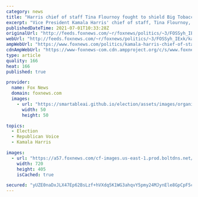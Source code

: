 ```yaml
---
category: news
title: "Harris chief of staff Tina Flournoy fought to shield Big Tobacco from liability as Philip Morris exec: memos"
excerpt: "Vice President Kamala Harris' chief of staff, Tina Flournoy, worked to shield Big Tobacco companies from liability for the public health costs resulting from their products, documents reviewed by Fox News show."
publishedDateTime: 2021-07-01T10:33:28Z
originalUrl: "http://feeds.foxnews.com/~r/foxnews/politics/~3/FOSSyh_IExk/kamala-harris-chief-of-staff-tina-flournoy-philip-morris"
webUrl: "http://feeds.foxnews.com/~r/foxnews/politics/~3/FOSSyh_IExk/kamala-harris-chief-of-staff-tina-flournoy-philip-morris"
ampWebUrl: "https://www.foxnews.com/politics/kamala-harris-chief-of-staff-tina-flournoy-philip-morris.amp"
cdnAmpWebUrl: "https://www-foxnews-com.cdn.ampproject.org/c/s/www.foxnews.com/politics/kamala-harris-chief-of-staff-tina-flournoy-philip-morris.amp"
type: article
quality: 166
heat: 166
published: true

provider:
  name: Fox News
  domain: foxnews.com
  images:
    - url: "https://smartableai.github.io/election/assets/images/organizations/foxnews.com-50x50.jpg"
      width: 50
      height: 50

topics:
  - Election
  - Republican Voice
  - Kamala Harris

images:
  - url: "https://a57.foxnews.com/cf-images.us-east-1.prod.boltdns.net/v1/static/694940094001/a2b996b9-5bef-480d-8dd5-848fbf97519a/a7147574-030b-42aa-923d-3bdb655fb741/1280x720/match/720/405/image.jpg?ve=1&tl=1"
    width: 720
    height: 405
    isCached: true

secured: "yUZE0naDxJLX47Ep62BsLzf+hVXdq5K1WG3ahqvY5pmy24MJynEle8GpCpF5c1CXOCNfsZWhd3L8IOTYBXZr6iZSnMC+ley1L0HSD0l1ilYZUpDZc9ojrenBX5O9B/trtABvAIhpyez3AIriD2/ghg90ad9OMlJ2vrigU89DgY1HsBDMj5KBGXm2isKLDFqusw2449p348gko7D3iXpq1Ii5Yjld6DeFSwIZ3fV+tNCqkhhudSlZFxKn80upQ/her8pFOBPaFmsVn93uM1uUc28ThYfDa4dmm3oIrSpwKaEPEHFh8PINdRoT9SKiZiQSaOblq89mGcdB2hHBEmovbKY/K+RZV4ptL7HbWq1NHvs=;71eaBYjegIIjU5RkIPtnvA=="
---
```


